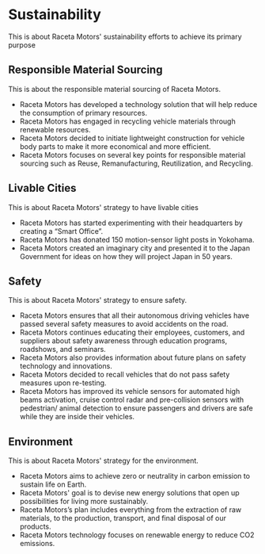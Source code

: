 # Sustainability

This is about Raceta Motors' sustainability efforts to achieve its primary purpose

## Responsible Material Sourcing

This is about the responsible material sourcing of Raceta Motors.

- Raceta Motors has developed a technology solution that will help reduce the consumption of primary resources.
- Raceta Motors has engaged in recycling vehicle materials through renewable resources.
- Raceta Motors decided to initiate lightweight construction for vehicle body parts to make it more economical and more efficient.
- Raceta Motors focuses on several key points for responsible material sourcing such as Reuse, Remanufacturing, Reutilization, and Recycling.

## Livable Cities

This is about Raceta Motors' strategy to have livable cities

- Raceta Motors has started experimenting with their headquarters by creating a “Smart Office”.
- Raceta Motors has donated 150 motion-sensor light posts in Yokohama.
- Raceta Motors created an imaginary city and presented it to the Japan Government for ideas on how they will project Japan in 50 years.

## Safety

This is about Raceta Motors' strategy to ensure safety.

- Raceta Motors ensures that all their autonomous driving vehicles have passed several safety measures to avoid accidents on the road.
- Raceta Motors continues educating their employees, customers, and suppliers about safety awareness through education programs, roadshows, and seminars.
- Raceta Motors also provides information about future plans on safety technology and innovations.
- Raceta Motors decided to recall vehicles that do not pass safety measures upon re-testing.
- Raceta Motors has improved its vehicle sensors for automated high beams activation, cruise control radar and pre-collision sensors with pedestrian/ animal detection to ensure passengers and drivers are safe while they are inside their vehicles.

## Environment

This is about Raceta Motors' strategy for the environment.

- Raceta Motors aims to achieve zero or neutrality in carbon emission to sustain life on Earth.
- Raceta Motors' goal is to devise new energy solutions that open up possibilities for living more sustainably.
- Raceta Motors’s plan includes everything from the extraction of raw materials, to the production, transport, and final disposal of our products.
- Raceta Motors technology focuses on renewable energy to reduce CO2 emissions.